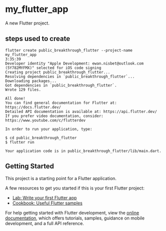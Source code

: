 # my_flutter_app

A new Flutter project.

## steps used to create

    flutter create public_breakthrough_flutter --project-name my_flutter_app                                                                             3:35:39 
    Developer identity "Apple Development: ewan.nisbet@outlook.com (5Y782MYFMX)" selected for iOS code signing
    Creating project public_breakthrough_flutter...
    Resolving dependencies in `public_breakthrough_flutter`... 
    Downloading packages... 
    Got dependencies in `public_breakthrough_flutter`.
    Wrote 129 files.

    All done!
    You can find general documentation for Flutter at: https://docs.flutter.dev/
    Detailed API documentation is available at: https://api.flutter.dev/
    If you prefer video documentation, consider: https://www.youtube.com/c/flutterdev

    In order to run your application, type:

    $ cd public_breakthrough_flutter
    $ flutter run

    Your application code is in public_breakthrough_flutter/lib/main.dart.


## Getting Started

This project is a starting point for a Flutter application.

A few resources to get you started if this is your first Flutter project:

- [Lab: Write your first Flutter app](https://docs.flutter.dev/get-started/codelab)
- [Cookbook: Useful Flutter samples](https://docs.flutter.dev/cookbook)

For help getting started with Flutter development, view the
[online documentation](https://docs.flutter.dev/), which offers tutorials,
samples, guidance on mobile development, and a full API reference.
